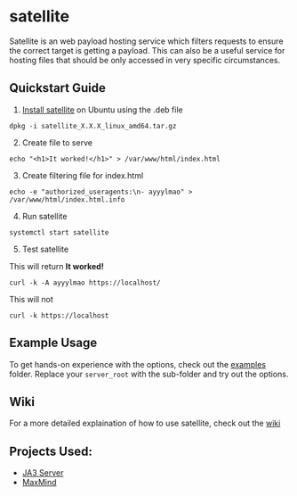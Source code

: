 # satellite

Satellite is an web payload hosting service which filters requests to ensure the correct target is getting a payload. This can also be a useful service for hosting files that should be only accessed in very specific circumstances.


## Quickstart Guide

1. [Install satellite](https://github.com/t94j0/satellite/wiki/Installation) on Ubuntu using the .deb file

`dpkg -i satellite_X.X.X_linux_amd64.tar.gz`

2. Create file to serve

`echo "<h1>It worked!</h1>" > /var/www/html/index.html`

3. Create filtering file for index.html

`echo -e "authorized_useragents:\n- ayyylmao" > /var/www/html/index.html.info`

4. Run satellite

`systemctl start satellite`

5. Test satellite

This will return **It worked!**

`curl -k -A ayyylmao https://localhost/`

This will not

`curl -k https://localhost`


## Example Usage

To get hands-on experience with the options, check out the [examples](https://github.com/t94j0/satellite/tree/master/examples) folder. Replace your `server_root` with the sub-folder and try out the options.


## Wiki

For a more detailed explaination of how to use satellite, check out the [wiki](https://github.com/t94j0/satellite/wiki)


## Projects Used:

* [JA3 Server][ja3server]
* [MaxMind](https://www.maxmind.com/en/geoip2-databases)

[go]: https://golang.org/dl/
[ja3]: https://github.com/salesforce/ja3
[ja3server]: https://github.com/CapacitorSet/ja3-server
[server header]: https://developer.mozilla.org/en-US/docs/Web/HTTP/Headers/Server
[contenttype]: https://developer.mozilla.org/en-US/docs/Web/HTTP/Headers/Content-Type
[issue]: https://golang.org/src/net/http/httputil/reverseproxy.go?s=3330:3391#307
